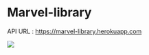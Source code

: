 # Marvel-library

API URL : https://marvel-library.herokuapp.com

<img src="https://travis-ci.org/Klauswk/marvel-library.svg?branch=master" />
